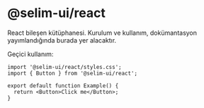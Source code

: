 # @selim-ui/react

React bileşen kütüphanesi. Kurulum ve kullanım, dokümantasyon yayımlandığında burada yer alacaktır.

Geçici kullanım:

```tsx
import '@selim-ui/react/styles.css';
import { Button } from '@selim-ui/react';

export default function Example() {
  return <Button>Click me</Button>;
}
```
